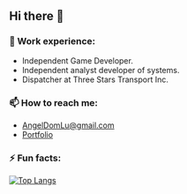 ## Hi there 👋
### 👔 Work experience:
- Independent Game Developer.
- Independent analyst developer of systems.
- Dispatcher at Three Stars Transport Inc.


### 📫 How to reach me:
- AngelDomLu@gmail.com
- [Portfolio](sites.google.com/view/angel-dom)

### ⚡ Fun facts:
[![Top Langs](https://github-readme-stats.vercel.app/api/top-langs/?username=Angel-999&layout=compact)](https://github.com/Angel-999)

<!--
**Angel-999/Angel-999** is a ✨ _special_ ✨ repository because its `README.md` (this file) appears on your GitHub profile.

Here are some ideas to get you started:

- 🔭 I’m currently working on ...
- 🌱 I’m currently learning ...
- 👯 I’m looking to collaborate on ...
- 🤔 I’m looking for help with ...
- 💬 Ask me about ...
- 📫 How to reach me: ...
- 😄 Pronouns: ...
- ⚡ Fun fact: ...
-->
